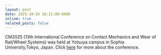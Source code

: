 ```yaml
---
layout: post
date: 2025-10-26 16:11:00-0400
inline: true
related_posts: false
---
```


CM2025 (13th International Conference on Contact Mechanics and Wear of Rail/Wheel Systems) was held at Yotsuya campus in Sophia University,Tokyo, Japan. 
Click <a href="https://cm2025.jscmr.org/index.html">here</a> for more about the conference.
